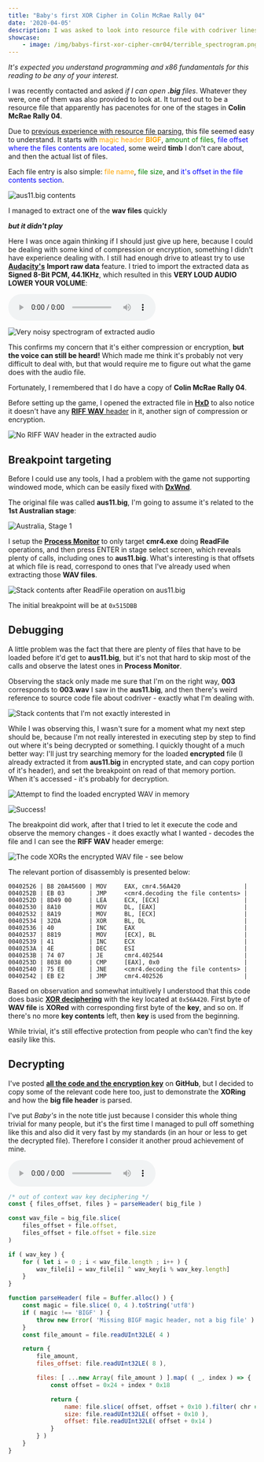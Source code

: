 ```yaml
---
title: "Baby's first XOR Cipher in Colin McRae Rally 04"
date: '2020-04-05'
description: I was asked to look into resource file with codriver lines but they turned out to be weird
showcase:
    - image: /img/babys-first-xor-cipher-cmr04/terrible_spectrogram.png
---
```


*It's expected you understand programming and x86 fundamentals for this reading to be any of your interest.*

I was recently contacted and asked *if I can open **.big** files*. Whatever they were, one of them was also provided to look at. It turned out to be a resource file that apparently has pacenotes for one of the stages in **Colin McRae Rally 04**.

Due to [previous experience with resource file parsing](https://suxin.space/notes/cw-reverse-engineering-models/), this file seemed easy to understand. It starts with <span style="color: orange;">magic header **BIGF**</span>, <span style="color: green">amount of files</span>, <span style="color: blue">file offset where the files contents are located</span>, some weird **timb** I don't care about, and then the actual list of files.

Each file entry is also simple: <span style="color: orange">file name</span>, <span style="color: green">file size</span>, and <span style="color: blue">it's offset in the file contents section</span>.

![aus11.big contents](./big_file.png)

I managed to extract one of the **wav files** quickly

***but it didn't play***

Here I was once again thinking if I should just give up here, because I could be dealing with some kind of compression or encryption, something I didn't have experience dealing with. I still had enough drive to atleast try to use [**Audacity's**](https://www.audacityteam.org/) **Import raw data** feature. I tried to import the extracted data as **Signed 8-Bit PCM, 44.1KHz**, which resulted in this **VERY LOUD AUDIO LOWER YOUR VOLUME**:

<div class="audio">
    <audio src="/img/babys-first-xor-cipher-cmr04/aus11_001_borked.wav" controls></audio>
</div>

![Very noisy spectrogram of extracted audio](./terrible_spectrogram.png)

This confirms my concern that it's either compression or encryption, **but the voice can still be heard!** Which made me think it's probably not very difficult to deal with, but that would require me to figure out what the game does with the audio file.

Fortunately, I remembered that I do have a copy of **Colin McRae Rally 04**.

Before setting up the game, I opened the extracted file in [**HxD**](https://mh-nexus.de/en/hxd/) to also notice it doesn't have any [**RIFF WAV** header](https://wiki.fileformat.com/audio/wav/) in it, another sign of compression or encryption.

![No RIFF WAV header in the extracted audio](./wav_encrypted.png)

## **Breakpoint targeting**

Before I could use any tools, I had a problem with the game not supporting windowed mode, which can be easily fixed with [**DxWnd**](https://sourceforge.net/projects/dxwnd/).

The original file was called **aus11.big**, I'm going to assume it's related to the **1st Australian stage**:

![Australia, Stage 1](./australian_stage.png)

I setup the [**Process Monitor**](https://docs.microsoft.com/en-us/sysinternals/downloads/procmon) to only target **cmr4.exe** doing **ReadFile** operations, and then press ENTER in stage select screen, which reveals plenty of calls, including ones to **aus11.big**. What's interesting is that offsets at which file is read, correspond to ones that I've already used when extracting those **WAV files**.

![Stack contents after ReadFile operation on aus11.big](./read_file_stack.png)

The initial breakpoint will be at `0x515DBB`

## **Debugging**

A little problem was the fact that there are plenty of files that have to be loaded before it'd get to **aus11.big**, but it's not that hard to skip most of the calls and observe the latest ones in **Process Monitor**.

Observing the stack only made me sure that I'm on the right way, **003** corresponds to **003.wav** I saw in the **aus11.big**, and then there's weird reference to source code file about codriver - exactly what I'm dealing with.

![Stack contents that I'm not exactly interested in](./read_file_stack2.png)

While I was observing this, I wasn't sure for a moment what my next step should be, because I'm not really interested in executing step by step to find out where it's being decrypted or something. I quickly thought of a much better way: I'll just try searching memory for the loaded **encrypted** file (I already extracted it from **aus11.big** in encrypted state, and can copy portion of it's header), and set the breakpoint on read of that memory portion. When it's accessed - it's probably for decryption.

![Attempt to find the loaded encrypted WAV in memory](./memory_search.png)

![Success!](./memory_search_success.png)

The breakpoint did work, after that I tried to let it execute the code and observe the memory changes - it does exactly what I wanted - decodes the file and I can see the **RIFF WAV** header emerge:

![The code XORs the encrypted WAV file - see below](./wav_decryption.gif)

The relevant portion of disassembly is presented below:

```
00402526 | B8 20A45600 | MOV     EAX, cmr4.56A420                  |
0040252B | EB 03       | JMP     <cmr4.decoding the file contents> |
0040252D | 8D49 00     | LEA     ECX, [ECX]                        |
00402530 | 8A10        | MOV     DL, [EAX]                         |
00402532 | 8A19        | MOV     BL, [ECX]                         |
00402534 | 32DA        | XOR     BL, DL                            |
00402536 | 40          | INC     EAX                               |
00402537 | 8819        | MOV     [ECX], BL                         |
00402539 | 41          | INC     ECX                               |
0040253A | 4E          | DEC     ESI                               |
0040253B | 74 07       | JE      cmr4.402544                       |
0040253D | 8038 00     | CMP     [EAX], 0x0                        |
00402540 | 75 EE       | JNE     <cmr4.decoding the file contents> |
00402542 | EB E2       | JMP     cmr4.402526                       |
```

Based on observation and somewhat intuitively I understood that this code does basic [**XOR deciphering**](https://en.wikipedia.org/wiki/XOR_cipher) with the key located at `0x56A420`. First byte of **WAV file** is **XORed** with corresponding first byte of the **key**, and so on. If there's no more **key contents** left, then **key** is used from the beginning.

While trivial, it's still effective protection from people who can't find the key easily like this. <i class="tiny-frog" title="yes"></i>

## **Decrypting**

I've posted [**all the code and the encryption key**](https://github.com/suXinjke/CMR4BigFileParser) on **GitHub**, but I decided to copy some of the relevant code here too, just to demonstrate the **XORing** and how the **big file header** is parsed.

I've put *Baby's* in the note title just because I consider this whole thing trivial for many people, but it's the first time I managed to pull off something like this and also did it very fast by my standards (in an hour or less to get the decrypted file). Therefore I consider it another proud achievement of mine.

<div class="audio">
    <audio src="/img/babys-first-xor-cipher-cmr04/aus11_001.wav" controls></audio>
</div>

```js
/* out of context wav key deciphering */
const { files_offset, files } = parseHeader( big_file )

const wav_file = big_file.slice(
    files_offset + file.offset,
    files_offset + file.offset + file.size
)

if ( wav_key ) {
    for ( let i = 0 ; i < wav_file.length ; i++ ) {
        wav_file[i] = wav_file[i] ^ wav_key[i % wav_key.length]
    }
}
```

```js
function parseHeader( file = Buffer.alloc() ) {
    const magic = file.slice( 0, 4 ).toString('utf8')
    if ( magic !== 'BIGF' ) {
        throw new Error( 'Missing BIGF magic header, not a big file' )
    }
    const file_amount = file.readUInt32LE( 4 )

    return {
        file_amount,
        files_offset: file.readUInt32LE( 8 ),

        files: [ ...new Array( file_amount ) ].map( ( _, index ) => {
            const offset = 0x24 + index * 0x18

            return {
                name: file.slice( offset, offset + 0x10 ).filter( chr => chr !== 0 ).toString(),
                size: file.readUInt32LE( offset + 0x10 ),
                offset: file.readUInt32LE( offset + 0x14 )
            }
        } )
    }
}
```